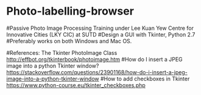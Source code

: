 # Photo-labelling-browser

#Passive Photo Image Processing Training under Lee Kuan Yew Centre for Innovative Cities (LKY CIC) at SUTD
#Design a GUI with Tkinter, Python 2.7
#Preferably works on both Windows and Mac OS.

#References: The Tkinter PhotoImage Class http://effbot.org/tkinterbook/photoimage.htm
#How do I insert a JPEG image into a python Tkinter window? https://stackoverflow.com/questions/23901168/how-do-i-insert-a-jpeg-image-into-a-python-tkinter-window
#How to add checkboxes in Tkinter https://www.python-course.eu/tkinter_checkboxes.php
